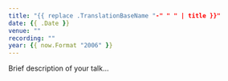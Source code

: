 ```yaml
---
title: "{{ replace .TranslationBaseName "-" " " | title }}"
date: {{ .Date }}
venue: ""
recording: ""
year: {{ now.Format "2006" }}
---
```


Brief description of your talk...
